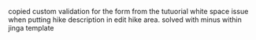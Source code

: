 copied custom validation for the form from the tutuorial
white space issue when putting hike description in edit hike area. solved with minus within jinga template
